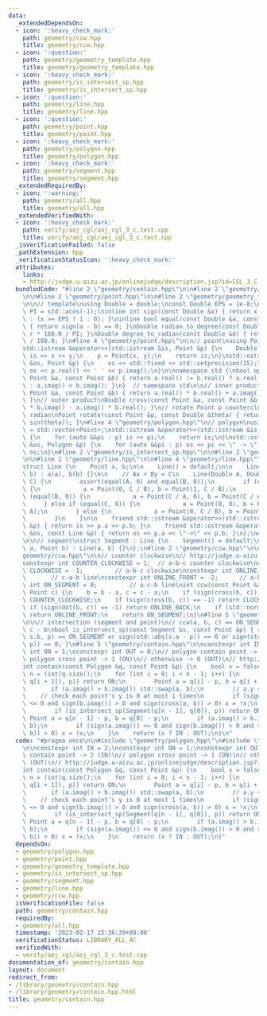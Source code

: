 ```yaml
---
data:
  _extendedDependsOn:
  - icon: ':heavy_check_mark:'
    path: geometry/ccw.hpp
    title: geometry/ccw.hpp
  - icon: ':question:'
    path: geometry/geometry_template.hpp
    title: geometry/geometry_template.hpp
  - icon: ':heavy_check_mark:'
    path: geometry/is_intersect_sp.hpp
    title: geometry/is_intersect_sp.hpp
  - icon: ':question:'
    path: geometry/line.hpp
    title: geometry/line.hpp
  - icon: ':question:'
    path: geometry/point.hpp
    title: geometry/point.hpp
  - icon: ':heavy_check_mark:'
    path: geometry/polygon.hpp
    title: geometry/polygon.hpp
  - icon: ':heavy_check_mark:'
    path: geometry/segment.hpp
    title: geometry/segment.hpp
  _extendedRequiredBy:
  - icon: ':warning:'
    path: geometry/all.hpp
    title: geometry/all.hpp
  _extendedVerifiedWith:
  - icon: ':heavy_check_mark:'
    path: verify/aoj_cgl/aoj_cgl_3_c.test.cpp
    title: verify/aoj_cgl/aoj_cgl_3_c.test.cpp
  _isVerificationFailed: false
  _pathExtension: hpp
  _verificationStatusIcon: ':heavy_check_mark:'
  attributes:
    links:
    - http://judge.u-aizu.ac.jp/onlinejudge/description.jsp?id=CGL_3_C
  bundledCode: "#line 2 \"geometry/contain.hpp\"\n\n#line 2 \"geometry/polygon.hpp\"\
    \n\n#line 2 \"geometry/point.hpp\"\n\n#line 2 \"geometry/geometry_template.hpp\"\
    \n\n// template\nusing Double = double;\nconst Double EPS = 1e-8;\nconst Double\
    \ PI = std::acos(-1);\ninline int sign(const Double &x) { return x <= -EPS ? -1\
    \ : (x >= EPS ? 1 : 0); }\ninline bool equal(const Double &a, const Double &b)\
    \ { return sign(a - b) == 0; }\nDouble radian_to_degree(const Double &r) { return\
    \ r * 180.0 / PI; }\nDouble degree_to_radian(const Double &d) { return d * PI\
    \ / 180.0; }\n#line 4 \"geometry/point.hpp\"\n\n// point\nusing Point = std::complex<Double>;\n\
    std::istream &operator>>(std::istream &is, Point &p) {\n    Double x, y;\n   \
    \ is >> x >> y;\n    p = Point(x, y);\n    return is;\n}\nstd::ostream &operator<<(std::ostream\
    \ &os, Point &p) {\n    os << std::fixed << std::setprecision(15);\n    return\
    \ os << p.real() << ' ' << p.imag();\n}\n\nnamespace std {\nbool operator<(const\
    \ Point &a, const Point &b) { return a.real() != b.real() ? a.real() < b.real()\
    \ : a.imag() < b.imag(); }\n}  // namespace std\n\n// inner product\nDouble dot(const\
    \ Point &a, const Point &b) { return a.real() * b.real() + a.imag() * b.imag();\
    \ }\n// outer product\nDouble cross(const Point &a, const Point &b) { return a.real()\
    \ * b.imag() - a.imag() * b.real(); }\n// rotate Point p counterclockwise by theta\
    \ radian\nPoint rotate(const Point &p, const Double &theta) { return p * Point(cos(theta),\
    \ sin(theta)); }\n#line 4 \"geometry/polygon.hpp\"\n// polygon\nusing Polygon\
    \ = std::vector<Point>;\nstd::istream &operator>>(std::istream &is, Polygon &p)\
    \ {\n    for (auto &&pi : p) is >> pi;\n    return is;\n}\nstd::ostream &operator<<(std::ostream\
    \ &os, Polygon &p) {\n    for (auto &&pi : p) os << pi << \" -> \";\n    return\
    \ os;\n}\n#line 2 \"geometry/is_intersect_sp.hpp\"\n\n#line 2 \"geometry/segment.hpp\"\
    \n\n#line 2 \"geometry/line.hpp\"\n\n#line 4 \"geometry/line.hpp\"\n\n// line\n\
    struct Line {\n    Point a, b;\n\n    Line() = default;\n\n    Line(Point a, Point\
    \ b) : a(a), b(b) {}\n\n    // Ax + By = C\n    Line(Double A, Double B, Double\
    \ C) {\n        assert(equal(A, 0) and equal(B, 0));\n        if (equal(A, 0))\
    \ {\n            a = Point(0, C / B), b = Point(1, C / B);\n        } else if\
    \ (equal(B, 0)) {\n            a = Point(C / A, 0), b = Point(C / A, 1);\n   \
    \     } else if (equal(C, 0)) {\n            a = Point(0, 0), b = Point(1, B /\
    \ A);\n        } else {\n            a = Point(0, C / B), b = Point(C / A, 0);\n\
    \        }\n    }\n\n    friend std::istream &operator>>(std::istream &is, Line\
    \ &p) { return is >> p.a >> p.b; }\n    friend std::ostream &operator<<(std::ostream\
    \ &os, const Line &p) { return os << p.a << \"->\" << p.b; }\n};\n#line 4 \"geometry/segment.hpp\"\
    \n\n// segment\nstruct Segment : Line {\n    Segment() = default;\n\n    Segment(Point\
    \ a, Point b) : Line(a, b) {}\n};\n#line 2 \"geometry/ccw.hpp\"\n\n#line 4 \"\
    geometry/ccw.hpp\"\n\n// counter clockwise\n// http://judge.u-aizu.ac.jp/onlinejudge/description.jsp?id=CGL_1_C\n\
    constexpr int COUNTER_CLOCKWISE = 1;  // a-b-c counter clockwise\nconstexpr int\
    \ CLOCKWISE = -1;         // a-b-c clockwise\nconstexpr int ONLINE_BACK = 2; \
    \       // c-a-b line\nconstexpr int ONLINE_FRONT = -2;      // a-b-c line\nconstexpr\
    \ int ON_SEGMENT = 0;         // a-c-b line\nint ccw(const Point &a, Point b,\
    \ Point c) {\n    b = b - a, c = c - a;\n    if (sign(cross(b, c)) == 1) return\
    \ COUNTER_CLOCKWISE;\n    if (sign(cross(b, c)) == -1) return CLOCKWISE;\n   \
    \ if (sign(dot(b, c)) == -1) return ONLINE_BACK;\n    if (std::norm(b) < std::norm(c))\
    \ return ONLINE_FRONT;\n    return ON_SEGMENT;\n}\n#line 5 \"geometry/is_intersect_sp.hpp\"\
    \n\n// intersection (segment and point)\n// ccw(a, b, c) == ON_SEGMENT -> a -\
    \ c - b\nbool is_intersect_sp(const Segment &s, const Point &p) { return ccw(s.a,\
    \ s.b, p) == ON_SEGMENT or sign(std::abs(s.a - p)) == 0 or sign(std::abs(s.b -\
    \ p)) == 0; }\n#line 5 \"geometry/contain.hpp\"\n\nconstexpr int IN = 2;\nconstexpr\
    \ int ON = 1;\nconstexpr int OUT = 0;\n// polygon contain point -> 2 (IN)\n//\
    \ polygon cross point -> 1 (ON)\n// otherwise -> 0 (OUT)\n// http://judge.u-aizu.ac.jp/onlinejudge/description.jsp?id=CGL_3_C\n\
    int contain(const Polygon &q, const Point &p) {\n    bool x = false;\n    int\
    \ n = (int)q.size();\n    for (int i = 0; i < n - 1; i++) {\n        if (is_intersect_sp(Segment(q[i],\
    \ q[i + 1]), p)) return ON;\n        Point a = q[i] - p, b = q[i + 1] - p;\n \
    \       if (a.imag() > b.imag()) std::swap(a, b);\n        // a.y < b.y\n    \
    \    // check each point's y is 0 at most 1 times\n        if (sign(a.imag())\
    \ <= 0 and sign(b.imag()) > 0 and sign(cross(a, b)) > 0) x = !x;\n    }\n    {\n\
    \        if (is_intersect_sp(Segment(q[n - 1], q[0]), p)) return ON;\n       \
    \ Point a = q[n - 1] - p, b = q[0] - p;\n        if (a.imag() > b.imag()) std::swap(a,\
    \ b);\n        if (sign(a.imag()) <= 0 and sign(b.imag()) > 0 and sign(cross(a,\
    \ b)) > 0) x = !x;\n    }\n    return (x ? IN : OUT);\n}\n"
  code: "#pragma once\n\n#include \"geometry/polygon.hpp\"\n#include \"geometry/is_intersect_sp.hpp\"\
    \n\nconstexpr int IN = 2;\nconstexpr int ON = 1;\nconstexpr int OUT = 0;\n// polygon\
    \ contain point -> 2 (IN)\n// polygon cross point -> 1 (ON)\n// otherwise -> 0\
    \ (OUT)\n// http://judge.u-aizu.ac.jp/onlinejudge/description.jsp?id=CGL_3_C\n\
    int contain(const Polygon &q, const Point &p) {\n    bool x = false;\n    int\
    \ n = (int)q.size();\n    for (int i = 0; i < n - 1; i++) {\n        if (is_intersect_sp(Segment(q[i],\
    \ q[i + 1]), p)) return ON;\n        Point a = q[i] - p, b = q[i + 1] - p;\n \
    \       if (a.imag() > b.imag()) std::swap(a, b);\n        // a.y < b.y\n    \
    \    // check each point's y is 0 at most 1 times\n        if (sign(a.imag())\
    \ <= 0 and sign(b.imag()) > 0 and sign(cross(a, b)) > 0) x = !x;\n    }\n    {\n\
    \        if (is_intersect_sp(Segment(q[n - 1], q[0]), p)) return ON;\n       \
    \ Point a = q[n - 1] - p, b = q[0] - p;\n        if (a.imag() > b.imag()) std::swap(a,\
    \ b);\n        if (sign(a.imag()) <= 0 and sign(b.imag()) > 0 and sign(cross(a,\
    \ b)) > 0) x = !x;\n    }\n    return (x ? IN : OUT);\n}"
  dependsOn:
  - geometry/polygon.hpp
  - geometry/point.hpp
  - geometry/geometry_template.hpp
  - geometry/is_intersect_sp.hpp
  - geometry/segment.hpp
  - geometry/line.hpp
  - geometry/ccw.hpp
  isVerificationFile: false
  path: geometry/contain.hpp
  requiredBy:
  - geometry/all.hpp
  timestamp: '2023-02-17 15:36:39+09:00'
  verificationStatus: LIBRARY_ALL_AC
  verifiedWith:
  - verify/aoj_cgl/aoj_cgl_3_c.test.cpp
documentation_of: geometry/contain.hpp
layout: document
redirect_from:
- /library/geometry/contain.hpp
- /library/geometry/contain.hpp.html
title: geometry/contain.hpp
---
```

